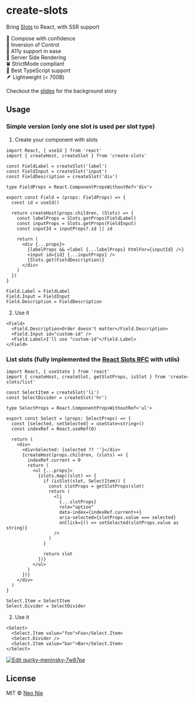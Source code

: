 # create-slots

Bring [Slots](https://github.com/reactjs/rfcs/pull/223) to React, with SSR support

🧩 Compose with confidence  
🤖 Inversion of Control  
🤞 A11y support in ease  
🎨 Server Side Rendering  
🍀 StrictMode compliant  
💪 Best TypeScript support  
🪶 Lightweight (< 700B)

Checkout the [slides](./assets//React%20Slots-Neo%20Nie.key) for the background story

## Usage

### Simple version (only one slot is used per slot type)

1. Create your component with slots

```tsx
import React, { useId } from 'react'
import { createHost, createSlot } from 'create-slots'

const FieldLabel = createSlot('label')
const FieldInput = createSlot('input')
const FieldDescription = createSlot('div')

type FieldProps = React.ComponentPropsWithoutRef<'div'>

export const Field = (props: FieldProps) => {
  const id = useId()

  return createHost(props.children, (Slots) => {
    const labelProps = Slots.getProps(FieldLabel)
    const inputProps = Slots.getProps(FieldInput)
    const inputId = inputProps?.id || id

    return (
      <div {...props}>
        {labelProps && <label {...labelProps} htmlFor={inputId} />}
        <input id={id} {...inputProps} />
        {Slots.get(FieldDescription)}
      </div>
    )
  })
}

Field.Label = FieldLabel
Field.Input = FieldInput
Field.Description = FieldDescription
```

2. Use it

```tsx
<Field>
  <Field.Description>Order doesn't matter</Field.Description>
  <Field.Input id="custom-id" />
  <Field.Label>I'll use "custom-id"</Field.Label>
</Field>
```

### List slots (fully implemented the [React Slots RFC](https://github.com/reactjs/rfcs/pull/223) with utils)

```tsx
import React, { useState } from 'react'
import { createHost, createSlot, getSlotProps, isSlot } from 'create-slots/list'

const SelectItem = createSlot('li')
const SelectDivider = createSlot('hr')

type SelectProps = React.ComponentPropsWithoutRef<'ul'>

export const Select = (props: SelectProps) => {
  const [selected, setSelected] = useState<string>()
  const indexRef = React.useRef(0)

  return (
    <div>
      <div>Selected: {selected ?? ''}</div>
      {createHost(props.children, (slots) => {
        indexRef.current = 0
        return (
          <ul {...props}>
            {slots.map((slot) => {
              if (isSlot(slot, SelectItem)) {
                const slotProps = getSlotProps(slot)
                return (
                  <li
                    {...slotProps}
                    role="option"
                    data-index={indexRef.current++}
                    aria-selected={slotProps.value === selected}
                    onClick={() => setSelected(slotProps.value as string)}
                  />
                )
              }

              return slot
            })}
          </ul>
        )
      })}
    </div>
  )
}

Select.Item = SelectItem
Select.Divider = SelectDivider
```

2. Use it

```tsx
<Select>
  <Select.Item value="foo">Foo</Select.Item>
  <Select.Divider />
  <Select.Item value="bar">Bar</Select.Item>
</Select>
```

[![Edit quirky-meninsky-7w87pe](https://codesandbox.io/static/img/play-codesandbox.svg)](https://codesandbox.io/s/quirky-meninsky-7w87pe?fontsize=14&hidenavigation=1&theme=dark)

## License

MIT © [Neo Nie](https://github.com/nihgwu)
